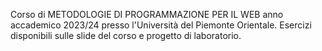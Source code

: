 Corso di METODOLOGIE DI PROGRAMMAZIONE PER IL WEB anno accademico 2023/24 presso l'Università del Piemonte Orientale. Esercizi disponibili sulle slide del corso e progetto di laboratorio.

